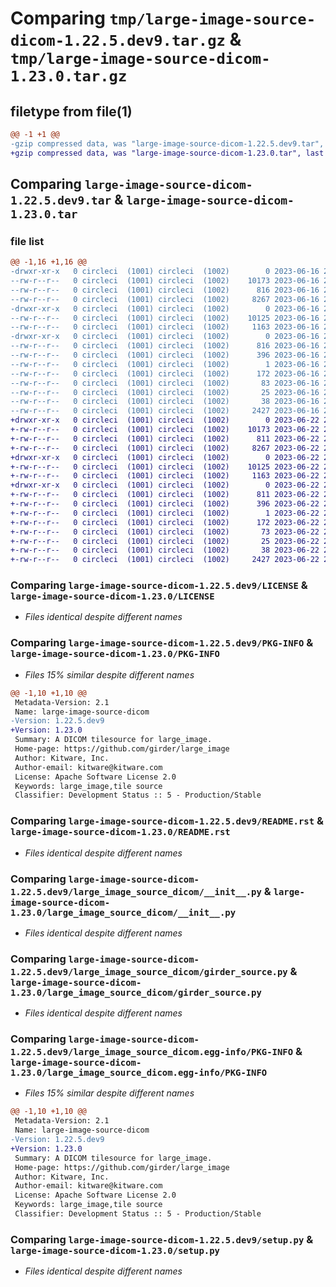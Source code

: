# Comparing `tmp/large-image-source-dicom-1.22.5.dev9.tar.gz` & `tmp/large-image-source-dicom-1.23.0.tar.gz`

## filetype from file(1)

```diff
@@ -1 +1 @@
-gzip compressed data, was "large-image-source-dicom-1.22.5.dev9.tar", last modified: Fri Jun 16 21:20:49 2023, max compression
+gzip compressed data, was "large-image-source-dicom-1.23.0.tar", last modified: Thu Jun 22 21:40:41 2023, max compression
```

## Comparing `large-image-source-dicom-1.22.5.dev9.tar` & `large-image-source-dicom-1.23.0.tar`

### file list

```diff
@@ -1,16 +1,16 @@
-drwxr-xr-x   0 circleci  (1001) circleci  (1002)        0 2023-06-16 21:20:49.743620 large-image-source-dicom-1.22.5.dev9/
--rw-r--r--   0 circleci  (1001) circleci  (1002)    10173 2023-06-16 21:20:49.000000 large-image-source-dicom-1.22.5.dev9/LICENSE
--rw-r--r--   0 circleci  (1001) circleci  (1002)      816 2023-06-16 21:20:49.743620 large-image-source-dicom-1.22.5.dev9/PKG-INFO
--rw-r--r--   0 circleci  (1001) circleci  (1002)     8267 2023-06-16 21:20:49.000000 large-image-source-dicom-1.22.5.dev9/README.rst
-drwxr-xr-x   0 circleci  (1001) circleci  (1002)        0 2023-06-16 21:20:49.743620 large-image-source-dicom-1.22.5.dev9/large_image_source_dicom/
--rw-r--r--   0 circleci  (1001) circleci  (1002)    10125 2023-06-16 21:20:05.000000 large-image-source-dicom-1.22.5.dev9/large_image_source_dicom/__init__.py
--rw-r--r--   0 circleci  (1001) circleci  (1002)     1163 2023-06-16 21:20:05.000000 large-image-source-dicom-1.22.5.dev9/large_image_source_dicom/girder_source.py
-drwxr-xr-x   0 circleci  (1001) circleci  (1002)        0 2023-06-16 21:20:49.743620 large-image-source-dicom-1.22.5.dev9/large_image_source_dicom.egg-info/
--rw-r--r--   0 circleci  (1001) circleci  (1002)      816 2023-06-16 21:20:49.000000 large-image-source-dicom-1.22.5.dev9/large_image_source_dicom.egg-info/PKG-INFO
--rw-r--r--   0 circleci  (1001) circleci  (1002)      396 2023-06-16 21:20:49.000000 large-image-source-dicom-1.22.5.dev9/large_image_source_dicom.egg-info/SOURCES.txt
--rw-r--r--   0 circleci  (1001) circleci  (1002)        1 2023-06-16 21:20:49.000000 large-image-source-dicom-1.22.5.dev9/large_image_source_dicom.egg-info/dependency_links.txt
--rw-r--r--   0 circleci  (1001) circleci  (1002)      172 2023-06-16 21:20:49.000000 large-image-source-dicom-1.22.5.dev9/large_image_source_dicom.egg-info/entry_points.txt
--rw-r--r--   0 circleci  (1001) circleci  (1002)       83 2023-06-16 21:20:49.000000 large-image-source-dicom-1.22.5.dev9/large_image_source_dicom.egg-info/requires.txt
--rw-r--r--   0 circleci  (1001) circleci  (1002)       25 2023-06-16 21:20:49.000000 large-image-source-dicom-1.22.5.dev9/large_image_source_dicom.egg-info/top_level.txt
--rw-r--r--   0 circleci  (1001) circleci  (1002)       38 2023-06-16 21:20:49.743620 large-image-source-dicom-1.22.5.dev9/setup.cfg
--rw-r--r--   0 circleci  (1001) circleci  (1002)     2427 2023-06-16 21:20:05.000000 large-image-source-dicom-1.22.5.dev9/setup.py
+drwxr-xr-x   0 circleci  (1001) circleci  (1002)        0 2023-06-22 21:40:41.138055 large-image-source-dicom-1.23.0/
+-rw-r--r--   0 circleci  (1001) circleci  (1002)    10173 2023-06-22 21:40:40.000000 large-image-source-dicom-1.23.0/LICENSE
+-rw-r--r--   0 circleci  (1001) circleci  (1002)      811 2023-06-22 21:40:41.138055 large-image-source-dicom-1.23.0/PKG-INFO
+-rw-r--r--   0 circleci  (1001) circleci  (1002)     8267 2023-06-22 21:40:40.000000 large-image-source-dicom-1.23.0/README.rst
+drwxr-xr-x   0 circleci  (1001) circleci  (1002)        0 2023-06-22 21:40:41.138055 large-image-source-dicom-1.23.0/large_image_source_dicom/
+-rw-r--r--   0 circleci  (1001) circleci  (1002)    10125 2023-06-22 21:39:48.000000 large-image-source-dicom-1.23.0/large_image_source_dicom/__init__.py
+-rw-r--r--   0 circleci  (1001) circleci  (1002)     1163 2023-06-22 21:39:48.000000 large-image-source-dicom-1.23.0/large_image_source_dicom/girder_source.py
+drwxr-xr-x   0 circleci  (1001) circleci  (1002)        0 2023-06-22 21:40:41.138055 large-image-source-dicom-1.23.0/large_image_source_dicom.egg-info/
+-rw-r--r--   0 circleci  (1001) circleci  (1002)      811 2023-06-22 21:40:41.000000 large-image-source-dicom-1.23.0/large_image_source_dicom.egg-info/PKG-INFO
+-rw-r--r--   0 circleci  (1001) circleci  (1002)      396 2023-06-22 21:40:41.000000 large-image-source-dicom-1.23.0/large_image_source_dicom.egg-info/SOURCES.txt
+-rw-r--r--   0 circleci  (1001) circleci  (1002)        1 2023-06-22 21:40:41.000000 large-image-source-dicom-1.23.0/large_image_source_dicom.egg-info/dependency_links.txt
+-rw-r--r--   0 circleci  (1001) circleci  (1002)      172 2023-06-22 21:40:41.000000 large-image-source-dicom-1.23.0/large_image_source_dicom.egg-info/entry_points.txt
+-rw-r--r--   0 circleci  (1001) circleci  (1002)       73 2023-06-22 21:40:41.000000 large-image-source-dicom-1.23.0/large_image_source_dicom.egg-info/requires.txt
+-rw-r--r--   0 circleci  (1001) circleci  (1002)       25 2023-06-22 21:40:41.000000 large-image-source-dicom-1.23.0/large_image_source_dicom.egg-info/top_level.txt
+-rw-r--r--   0 circleci  (1001) circleci  (1002)       38 2023-06-22 21:40:41.138055 large-image-source-dicom-1.23.0/setup.cfg
+-rw-r--r--   0 circleci  (1001) circleci  (1002)     2427 2023-06-22 21:39:48.000000 large-image-source-dicom-1.23.0/setup.py
```

### Comparing `large-image-source-dicom-1.22.5.dev9/LICENSE` & `large-image-source-dicom-1.23.0/LICENSE`

 * *Files identical despite different names*

### Comparing `large-image-source-dicom-1.22.5.dev9/PKG-INFO` & `large-image-source-dicom-1.23.0/PKG-INFO`

 * *Files 15% similar despite different names*

```diff
@@ -1,10 +1,10 @@
 Metadata-Version: 2.1
 Name: large-image-source-dicom
-Version: 1.22.5.dev9
+Version: 1.23.0
 Summary: A DICOM tilesource for large_image.
 Home-page: https://github.com/girder/large_image
 Author: Kitware, Inc.
 Author-email: kitware@kitware.com
 License: Apache Software License 2.0
 Keywords: large_image,tile source
 Classifier: Development Status :: 5 - Production/Stable
```

### Comparing `large-image-source-dicom-1.22.5.dev9/README.rst` & `large-image-source-dicom-1.23.0/README.rst`

 * *Files identical despite different names*

### Comparing `large-image-source-dicom-1.22.5.dev9/large_image_source_dicom/__init__.py` & `large-image-source-dicom-1.23.0/large_image_source_dicom/__init__.py`

 * *Files identical despite different names*

### Comparing `large-image-source-dicom-1.22.5.dev9/large_image_source_dicom/girder_source.py` & `large-image-source-dicom-1.23.0/large_image_source_dicom/girder_source.py`

 * *Files identical despite different names*

### Comparing `large-image-source-dicom-1.22.5.dev9/large_image_source_dicom.egg-info/PKG-INFO` & `large-image-source-dicom-1.23.0/large_image_source_dicom.egg-info/PKG-INFO`

 * *Files 15% similar despite different names*

```diff
@@ -1,10 +1,10 @@
 Metadata-Version: 2.1
 Name: large-image-source-dicom
-Version: 1.22.5.dev9
+Version: 1.23.0
 Summary: A DICOM tilesource for large_image.
 Home-page: https://github.com/girder/large_image
 Author: Kitware, Inc.
 Author-email: kitware@kitware.com
 License: Apache Software License 2.0
 Keywords: large_image,tile source
 Classifier: Development Status :: 5 - Production/Stable
```

### Comparing `large-image-source-dicom-1.22.5.dev9/setup.py` & `large-image-source-dicom-1.23.0/setup.py`

 * *Files identical despite different names*


